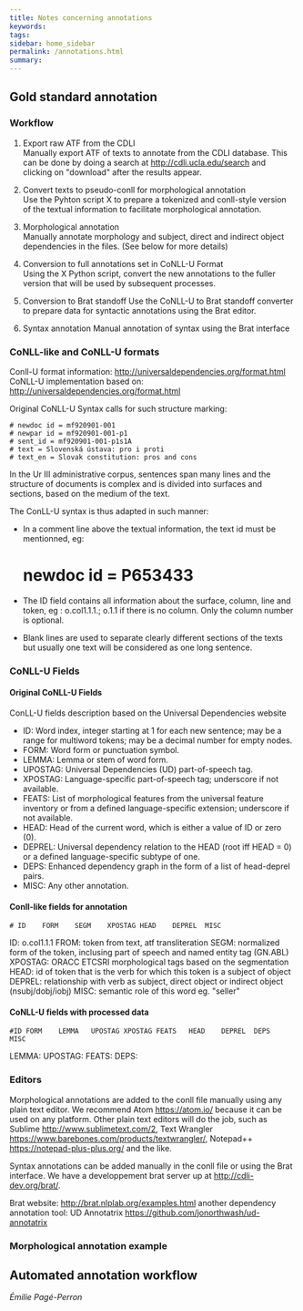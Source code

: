 ```yaml
---
title: Notes concerning annotations
keywords:
tags:
sidebar: home_sidebar
permalink: /annotations.html
summary:
---
```


## Gold standard annotation

### Workflow

1. Export raw ATF from the CDLI  
Manually export ATF of texts to annotate from the CDLI database. This can be done by doing a search at <http://cdli.ucla.edu/search> and clicking on "download" after the results appear.

2. Convert texts to pseudo-conll for morphological annotation  
Use the Pyhton script X to prepare a tokenized and conll-style version of the textual information to facilitate morphological annotation.

3. Morphological annotation  
Manually annotate morphology and subject, direct and indirect object dependencies in the files. (See below for more details)

4. Conversion to full annotations set in CoNLL-U Format  
Using the X Python script, convert the new annotations to the fuller version that will be used by subsequent processes.

5. Conversion to Brat standoff
Use the CoNLL-U to Brat standoff converter to prepare data for syntactic annotations using the Brat editor.

6. Syntax annotation
Manual annotation of syntax using the Brat interface


### CoNLL-like and CoNLL-U formats

Conll-U format information: <http://universaldependencies.org/format.html>  
CoNLL-U implementation based on: <http://universaldependencies.org/format.html>

Original CoNLL-U Syntax calls for such structure marking:

	# newdoc id = mf920901-001
	# newpar id = mf920901-001-p1
	# sent_id = mf920901-001-p1s1A
	# text = Slovenská ústava: pro i proti
	# text_en = Slovak constitution: pros and cons

In the Ur III administrative corpus, sentences span many lines and the structure of documents is complex and is divided into surfaces and sections, based on the medium of the text.

The ConLL-U syntax is thus adapted in such manner:

- In a comment line above the textual information, the text id must be mentionned, eg: 

	# newdoc id = P653433

- The ID field contains all information about the surface, column, line and token, eg : o.col1.1.1.;  o.1.1 if there is no column. Only the column number is optional.

- Blank lines are used to separate clearly different sections of the texts but usually one text will be considered as one long sentence.

### CoNLL-U Fields  
#### Original CoNLL-U Fields  
ConLL-U fields description based on the Universal Dependencies website

- ID: Word index, integer starting at 1 for each new sentence; may be a range for multiword tokens; may be a decimal number for empty nodes.  
- FORM: Word form or punctuation symbol.  
- LEMMA: Lemma or stem of word form.  
- UPOSTAG: Universal Dependencies (UD) part-of-speech tag.  
- XPOSTAG: Language-specific part-of-speech tag; underscore if not available.  
- FEATS: List of morphological features from the universal feature inventory or from a defined language-specific extension; underscore if not available.  
- HEAD: Head of the current word, which is either a value of ID or zero (0).  
- DEPREL: Universal dependency relation to the HEAD (root iff HEAD = 0) or a defined language-specific subtype of one.  
- DEPS: Enhanced dependency graph in the form of a list of head-deprel pairs.  
- MISC: Any other annotation.  

#### Conll-like fields for annotation
	# ID	FORM	SEGM	XPOSTAG	HEAD	DEPREL	MISC
ID: o.col1.1.1
FROM: token from text, atf transliteration
SEGM: normalized form of the token, inclusing part of speech and named entity tag (GN.ABL)
XPOSTAG: ORACC ETCSRI morphological tags based on the segmentation
HEAD: id of token that is the verb for which this token is a subject of object
DEPREL: relationship with verb as subject, direct object or indirect object (nsubj/dobj/iobj)
MISC: semantic role of this word eg. "seller"

#### CoNLL-U fields with processed data
	#ID	FORM	LEMMA	UPOSTAG	XPOSTAG	FEATS	HEAD	DEPREL	DEPS	MISC

LEMMA:
UPOSTAG:
FEATS:
DEPS: 


### Editors
Morphological annotations are added to the conll file manually using any plain text editor. We recommend Atom <https://atom.io/> because it can be used on any platform. Other plain text editors will do the job, such as Sublime <http://www.sublimetext.com/2>, Text Wrangler <https://www.barebones.com/products/textwrangler/>, Notepad++ <https://notepad-plus-plus.org/> and the like.

Syntax annotations can be added manually in the conll file or using the Brat interface. We have a developpement brat server up at <http://cdli-dev.org/brat/>.

Brat website: <http://brat.nlplab.org/examples.html>
another dependency annotation tool: UD Annotatrix <https://github.com/jonorthwash/ud-annotatrix>  


### Morphological annotation example

## Automated annotation workflow


*Émilie Pagé-Perron*
